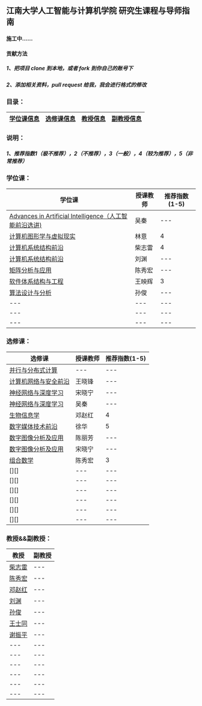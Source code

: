 ## 江南大学人工智能与计算机学院 研究生课程与导师指南
#### 施工中......
#### 贡献方法
##### 1、把项目 clone 到本地，或者 fork 到你自己的账号下
##### 2、添加相关资料，pull request 给我，我会进行格式的修改

### 目录：

|[学位课信息][A] |[选修课信息][B] |[教授信息][JSXX] |[副教授信息][FJSXX] |
|--- |--- |--- |--- |

### 说明：
##### 1、推荐指数1（极不推荐），2（不推荐），3（一般），4（较为推荐），5（非常推荐）

### 学位课：

|学位课 |授课教师 |推荐指数(1-5) |
|--- |--- |--- |
|[Advances in Artificial Intelligence（人工智能前沿选讲)][1] |吴秦 |--- |
|[计算机图形学与虚拟现实][2]|林意 |4 |
|[计算机系统结构前沿][3] |柴志雷 |4 |
|[计算机系统结构前沿][4] |刘渊 |--- |
|[矩阵分析与应用][5] |陈秀宏 |--- |
|[软件体系结构与工程][6] |王映辉 |3 |
|[算法设计与分析][7] |孙俊 |--- |
|--- |--- |--- |
|--- |--- |--- |
|--- |--- |--- |

### 选修课：

|选修课 |授课教师 |推荐指数(1-5) |
|--- |--- |--- |
|[并行与分布式计算][50] |--- |--- |
|[计算机网络与安全前沿][51] |王晓锋 |--- |
|[神经网络与深度学习][52] |宋晓宁 |--- |
|[神经网络与深度学习][53] |吴秦 |--- |
|[生物信息学][54] |邓赵红 |4 |
|[数字媒体技术前沿][55] |徐华 |5 |
|[数字图像分析及应用][56] |陈丽芳 |--- |
|[数字图像分析及应用][57] |宋晓宁 |--- |
|[组合数学][58] |陈秀宏 |3 |
|[][] |--- |--- |
|[][] |--- |--- |
|[][] |--- |--- |
|[][] |--- |--- |
|[][] |--- |--- |
|[][] |--- |--- |

### 教授&&副教授：

|教授 |副教授 |
|--- |--- |
|[柴志雷][CZL] |--- |
|[陈秀宏][CXH] |--- |
|[邓赵红][DZH] |--- |
|[刘渊][LY] |--- |
|[孙俊][SJ] |--- |
|[王士同][WST] |--- |
|[谢振平][XZP] |--- |
|--- |--- |
|--- |--- |
|--- |--- |
|--- |--- |
|--- |--- |
|--- |--- |


[A]:https://github.com/gcw0618/JNU/blob/main/README.md#%E5%AD%A6%E4%BD%8D%E8%AF%BE
[B]:https://github.com/gcw0618/JNU#%E9%80%89%E4%BF%AE%E8%AF%BE
[1]:https://github.com/gcw0618/JNU/blob/main/Required_Courses/required_course.md#%E8%AF%BE%E7%A8%8Badvances-in-artificial-intelligence%E4%BA%BA%E5%B7%A5%E6%99%BA%E8%83%BD%E5%89%8D%E6%B2%BF%E9%80%89%E8%AE%B2
[2]:https://github.com/gcw0618/JNU/blob/main/Required_Courses/required_course.md#%E8%AF%BE%E7%A8%8B%E8%AE%A1%E7%AE%97%E6%9C%BA%E5%9B%BE%E5%BD%A2%E5%AD%A6%E4%B8%8E%E8%99%9A%E6%8B%9F%E7%8E%B0%E5%AE%9E
[3]:https://github.com/gcw0618/JNU/blob/main/Required_Courses/required_course.md#%E8%AF%BE%E7%A8%8B%E8%AE%A1%E7%AE%97%E6%9C%BA%E7%B3%BB%E7%BB%9F%E7%BB%93%E6%9E%84%E5%89%8D%E6%B2%BF
[4]:https://github.com/gcw0618/JNU/blob/main/Required_Courses/required_course.md#%E8%AF%BE%E7%A8%8B%E8%AE%A1%E7%AE%97%E6%9C%BA%E7%B3%BB%E7%BB%9F%E7%BB%93%E6%9E%84%E5%89%8D%E6%B2%BF-1
[5]:https://github.com/gcw0618/JNU/blob/main/Required_Courses/required_course.md#%E8%AF%BE%E7%A8%8B%E7%9F%A9%E9%98%B5%E5%88%86%E6%9E%90%E4%B8%8E%E5%BA%94%E7%94%A8
[6]:https://github.com/gcw0618/JNU/blob/main/Required_Courses/required_course.md#%E8%AF%BE%E7%A8%8B%E8%BD%AF%E4%BB%B6%E4%BD%93%E7%B3%BB%E7%BB%93%E6%9E%84%E4%B8%8E%E5%B7%A5%E7%A8%8B
[7]:https://github.com/gcw0618/JNU/blob/main/Required_Courses/required_course.md#%E8%AF%BE%E7%A8%8B%E7%AE%97%E6%B3%95%E8%AE%BE%E8%AE%A1%E4%B8%8E%E5%88%86%E6%9E%90
[50]:https://github.com/gcw0618/JNU/blob/main/Optional_Courses/optional_course.md#%E8%AF%BE%E7%A8%8B%E5%B9%B6%E8%A1%8C%E4%B8%8E%E5%88%86%E5%B8%83%E5%BC%8F%E8%AE%A1%E7%AE%97
[51]:https://github.com/gcw0618/JNU/blob/main/Optional_Courses/optional_course.md#%E8%AF%BE%E7%A8%8B%E8%AE%A1%E7%AE%97%E6%9C%BA%E7%BD%91%E7%BB%9C%E4%B8%8E%E5%AE%89%E5%85%A8%E5%89%8D%E6%B2%BF
[52]:https://github.com/gcw0618/JNU/blob/main/Optional_Courses/optional_course.md#%E8%AF%BE%E7%A8%8B%E7%A5%9E%E7%BB%8F%E7%BD%91%E7%BB%9C%E4%B8%8E%E6%B7%B1%E5%BA%A6%E5%AD%A6%E4%B9%A0
[53]:https://github.com/gcw0618/JNU/blob/main/Optional_Courses/optional_course.md#%E8%AF%BE%E7%A8%8B%E7%A5%9E%E7%BB%8F%E7%BD%91%E7%BB%9C%E4%B8%8E%E6%B7%B1%E5%BA%A6%E5%AD%A6%E4%B9%A0-1
[54]:https://github.com/gcw0618/JNU/blob/main/Optional_Courses/optional_course.md#%E8%AF%BE%E7%A8%8B%E7%94%9F%E7%89%A9%E4%BF%A1%E6%81%AF%E5%AD%A6
[55]:https://github.com/gcw0618/JNU/blob/main/Optional_Courses/optional_course.md#%E8%AF%BE%E7%A8%8B%E6%95%B0%E5%AD%97%E5%AA%92%E4%BD%93%E6%8A%80%E6%9C%AF%E5%89%8D%E6%B2%BF
[56]:https://github.com/gcw0618/JNU/blob/main/Optional_Courses/optional_course.md#%E8%AF%BE%E7%A8%8B%E6%95%B0%E5%AD%97%E5%9B%BE%E5%83%8F%E5%88%86%E6%9E%90%E5%8F%8A%E5%BA%94%E7%94%A8
[57]:https://github.com/gcw0618/JNU/blob/main/Optional_Courses/optional_course.md#%E8%AF%BE%E7%A8%8B%E6%95%B0%E5%AD%97%E5%9B%BE%E5%83%8F%E5%88%86%E6%9E%90%E5%8F%8A%E5%BA%94%E7%94%A8-1
[58]:https://github.com/gcw0618/JNU/blob/main/Optional_Courses/optional_course.md#%E8%AF%BE%E7%A8%8B%E7%BB%84%E5%90%88%E6%95%B0%E5%AD%A6
[JSXX]:https://github.com/gcw0618/JNU#%E6%95%99%E6%8E%88%E5%89%AF%E6%95%99%E6%8E%88
[FJSXX]:https://github.com/gcw0618/JNU#%E6%95%99%E6%8E%88%E5%89%AF%E6%95%99%E6%8E%88
[CZL]:https://github.com/gcw0618/JNU/blob/main/Supervisor.md#%E6%9F%B4%E5%BF%97%E9%9B%B7
[CXH]:https://github.com/gcw0618/JNU/blob/main/Supervisor.md#%E9%99%88%E7%A7%80%E5%AE%8F
[DZH]:https://github.com/gcw0618/JNU/blob/main/Supervisor.md#%E9%82%93%E8%B5%B5%E7%BA%A2
[LY]:https://github.com/gcw0618/JNU/blob/main/Supervisor.md#%E5%88%98%E6%B8%8A
[SJ]:https://github.com/gcw0618/JNU/blob/main/Supervisor.md#%E5%AD%99%E4%BF%8A
[WST]:https://github.com/gcw0618/JNU/blob/main/Supervisor.md#%E7%8E%8B%E5%A3%AB%E5%90%8C
[XZP]:https://github.com/gcw0618/JNU/blob/main/Supervisor.md#%E8%B0%A2%E6%8C%AF%E5%B9%B3
